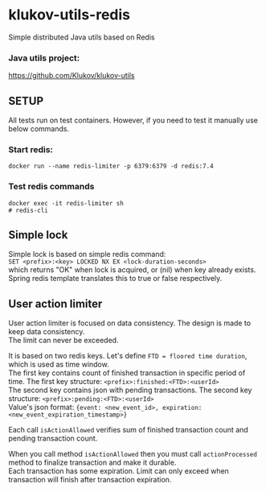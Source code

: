 # klukov-utils-redis
Simple distributed Java utils based on Redis

### Java utils project:
https://github.com/Klukov/klukov-utils  
  
  
## SETUP
All tests run on test containers. However, if you need to test it manually use below commands.  
  
### Start redis:
```docker run --name redis-limiter -p 6379:6379 -d redis:7.4```  
  
  
### Test redis commands
```
docker exec -it redis-limiter sh
# redis-cli
```
  
  
## Simple lock
Simple lock is based on simple redis command:  
```SET <prefix>:<key> LOCKED NX EX <lock-duration-seconds>```  
which returns "OK" when lock is acquired, or (nil) when key already exists.  
Spring redis template translates this to true or false respectively.

## User action limiter
User action limiter is focused on data consistency. The design is made to keep data consistency.  
The limit can never be exceeded.  

It is based on two redis keys. 
Let's define ```FTD = floored time duration```, which is used as time window.  
The first key contains count of finished transaction in specific period of time. The first key structure:
``` <prefix>:finished:<FTD>:<userId> ```  
The second key contains json with pending transactions. The second key structure:
``` <prefix>:pending:<FTD>:<userId> ```  
Value's json format: ``` {event: <new_event_id>, expiration: <new_event_expiration_timestamp>} ```  

Each call ```isActionAllowed``` verifies sum of finished transaction count and pending transaction count.

When you call method ```isActionAllowed``` then you must call 
```actionProcessed``` method to finalize transaction and make it durable.  
Each transaction has some expiration. Limit can only exceed when transaction will finish after transaction expiration.

